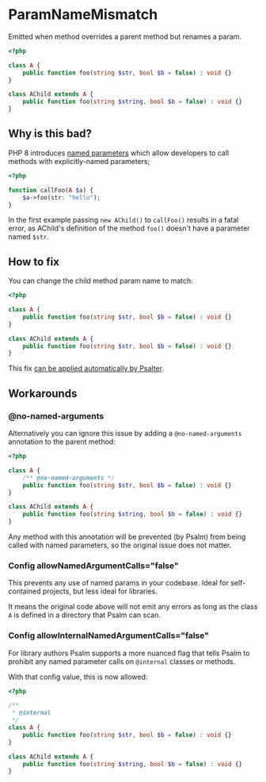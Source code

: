 # ParamNameMismatch

Emitted when method overrides a parent method but renames a param.

```php
<?php

class A {
    public function foo(string $str, bool $b = false) : void {}
}

class AChild extends A {
    public function foo(string $string, bool $b = false) : void {}
}
```

## Why is this bad?

PHP 8 introduces [named parameters](https://wiki.php.net/rfc/named_params) which allow developers to call methods with explicitly-named parameters;

```php
<?php

function callFoo(A $a) {
    $a->foo(str: "hello");
}
```

In the first example passing `new AChild()` to `callFoo()` results in a fatal error, as AChild's definition of the method `foo()` doesn't have a parameter named `$str`.

## How to fix

You can change the child method param name to match:

```php
<?php

class A {
    public function foo(string $str, bool $b = false) : void {}
}

class AChild extends A {
    public function foo(string $str, bool $b = false) : void {}
}
```

This fix [can be applied automatically by Psalter](https://psalm.dev/docs/manipulating_code/fixing/#paramnamemismatch).

## Workarounds

### @no-named-arguments

Alternatively you can ignore this issue by adding a `@no-named-arguments` annotation to the parent method:

```php
<?php

class A {
    /** @no-named-arguments */
    public function foo(string $str, bool $b = false) : void {}
}

class AChild extends A {
    public function foo(string $string, bool $b = false) : void {}
}
```

Any method with this annotation will be prevented (by Psalm) from being called with named parameters, so the original issue does not matter.

### Config allowNamedArgumentCalls="false"

This prevents any use of named params in your codebase. Ideal for self-contained projects, but less ideal for libraries.

It means the original code above will not emit any errors as long as the class `A` is defined in a directory that Psalm can scan.

### Config allowInternalNamedArgumentCalls="false"

For library authors Psalm supports a more nuanced flag that tells Psalm to prohibit any named parameter calls on `@internal` classes or methods.

With that config value, this is now allowed:

```php
<?php

/**
 * @internal
 */
class A {
    public function foo(string $str, bool $b = false) : void {}
}

class AChild extends A {
    public function foo(string $string, bool $b = false) : void {}
}
```
